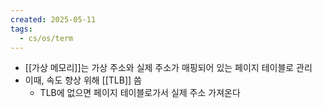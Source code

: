 ```yaml
---
created: 2025-05-11
tags:
  - cs/os/term
---
```

- [[가상 메모리]]는 가상 주소와 실제 주소가 매핑되어 있는 페이지 테이블로 관리
- 이때, 속도 향상 위해 [[TLB]] 씀
	- TLB에 없으면 페이지 테이블로가서 실제 주소 가져온다
